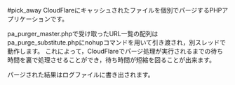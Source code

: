 #pick_away
CloudFlareにキャッシュされたファイルを個別でパージするPHPアプリケーションです。 

pa_purger_master.phpで受け取ったURL一覧の配列はpa_purge_substitute.phpにnohupコマンドを用いて引き渡され，別スレッドで動作します。
これによって，CloudFlareでパージ処理が実行されるまでの待ち時間を裏で処理させることができ，待ち時間が短縮を図ることが出来ます。

パージされた結果はログファイルに書き出されます。
